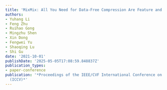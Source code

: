 ```yaml
---
title: 'MixMix: All You Need for Data-Free Compression Are Feature and Data Mixing'
authors:
- Yuhang Li
- Feng Zhu
- Ruihao Gong
- Mingzhu Shen
- Xin Dong
- Fengwei Yu
- Shaoqing Lu
- Shi Gu
date: '2021-10-01'
publishDate: '2025-05-05T17:08:59.848837Z'
publication_types:
- paper-conference
publication: '*Proceedings of the IEEE/CVF International Conference on Computer Vision
  (ICCV)*'
---
```

